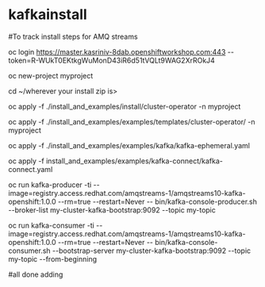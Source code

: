 # kafkainstall

#To track install steps for AMQ streams

 oc login https://master.kasriniv-8dab.openshiftworkshop.com:443 --token=R-WUkT0EKtkgWuMonD43iR6d51tVQLt9WAG2XrROkJ4
 
 
 oc new-project myproject

cd ~/wherever your install zip is>


oc apply -f ./install_and_examples/install/cluster-operator -n myproject


oc apply -f ./install_and_examples/examples/templates/cluster-operator/ -n myproject


oc apply -f ./install_and_examples/examples/kafka/kafka-ephemeral.yaml 


oc apply -f install_and_examples/examples/kafka-connect/kafka-connect.yaml 


oc run kafka-producer -ti --image=registry.access.redhat.com/amqstreams-1/amqstreams10-kafka-openshift:1.0.0 --rm=true --restart=Never -- bin/kafka-console-producer.sh --broker-list my-cluster-kafka-bootstrap:9092 --topic my-topic


oc run kafka-consumer -ti --image=registry.access.redhat.com/amqstreams-1/amqstreams10-kafka-openshift:1.0.0 --rm=true --restart=Never -- bin/kafka-console-consumer.sh --bootstrap-server my-cluster-kafka-bootstrap:9092 --topic my-topic --from-beginning
  
  #all done adding